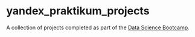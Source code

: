 # yandex_praktikum_projects
A collection of projects completed as part of the [Data Science Bootcamp](https://practicum.com/data-science/).
